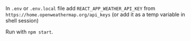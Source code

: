 In `.env` or `.env.local` file add `REACT_APP_WEATHER_API_KEY` from `https://home.openweathermap.org/api_keys`
(or add it as a temp variable in shell session)

Run with `npm start`.